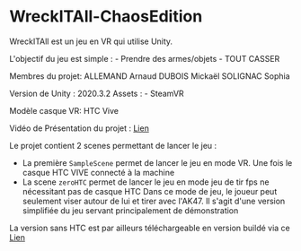 # WreckITAll-ChaosEdition

WreckITAll est un jeu en VR qui utilise Unity.

L'objectif du jeu est simple :
	- Prendre des armes/objets
	- TOUT CASSER

Membres du projet:
	ALLEMAND Arnaud
	DUBOIS Mickaël
	SOLIGNAC Sophia

Version de Unity : 2020.3.2
Assets :
	- SteamVR

Modèle casque VR: HTC Vive

Vidéo de Présentation du projet : [Lien](https://youtu.be/8iboU_6Mf8g)

Le projet contient 2 scenes permettant de lancer le jeu :
- La première `SampleScene` permet de lancer le jeu en mode VR. Une fois le casque HTC VIVE connecté à la machine
- La scene `zeroHTC` permet de lancer le jeu en mode jeu de tir fps ne nécessitant pas de casque HTC
Dans ce mode de jeu, le joueur peut seulement viser autour de lui et tirer avec l'AK47. Il s'agit d'une version simplifiée du jeu servant principalement de démonstration

La version sans HTC est par ailleurs téléchargeable en version buildé via ce [Lien](https://ucafr-my.sharepoint.com/:u:/g/personal/arnaud_allemand_etu_uca_fr/EUGRfu4Yb31ChLE_FWKldpcBM8QXpDgoBhsiV4e93-5jLQ?e=UBvrmJ)
